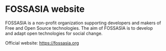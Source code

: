 # FOSSASIA website

FOSSASIA is a non-profit organization supporting developers and makers of Free and Open Source technologies.
The aim of FOSSASIA is to develop and adapt open technologies for social change.

Official website: https://fossasia.org
